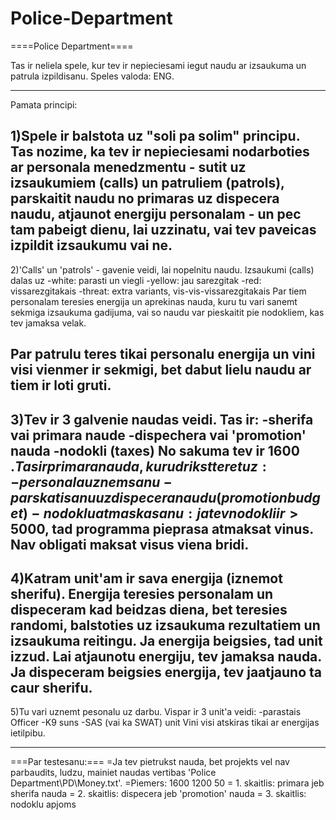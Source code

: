 # Police-Department
====Police Department====

Tas ir neliela spele, kur tev ir nepieciesami iegut naudu ar izsaukuma un patrula izpildisanu. Speles valoda: ENG.
***************
Pamata principi:

1)Spele ir balstota uz "soli pa solim" principu. Tas nozime, ka tev ir nepieciesami nodarboties ar personala menedzmentu - sutit uz izsaukumiem (calls) 
un patruliem (patrols), parskaitit naudu no primaras uz dispecera naudu, atjaunot energiju personalam - un pec tam pabeigt dienu, lai uzzinatu, vai tev paveicas izpildit
izsaukumu vai ne.
---------------------------------
2)'Calls' un 'patrols' - gavenie veidi, lai nopelnitu naudu. 
Izsaukumi (calls) dalas uz
	-white: parasti un viegli
	-yellow: jau sarezgitak
	-red: vissarezgitakais
	-threat: extra variants, vis-vis-vissarezgitakais
Par tiem personalam teresies energija un aprekinas nauda, kuru tu vari sanemt sekmiga izsaukuma gadijuma, vai so naudu var pieskaitit pie nodokliem, kas tev jamaksa velak.

Par patrulu teres tikai personalu energija un vini visi vienmer ir sekmigi, bet dabut lielu naudu ar tiem ir loti gruti.
---------------------------------
3)Tev ir 3 galvenie naudas veidi. Tas ir:
	-sherifa vai primara naude
	-dispechera vai 'promotion' nauda
	-nodokli (taxes)
 No sakuma tev ir 1600 $. Tas ir primara nauda, kuru drikst teret uz:
	-personala uznemsanu
	-parskatisanu uz dispecera naudu(promotion budget)
	-nodoklu atmaskasanu: ja tev nodokli ir > 5000$, tad programma pieprasa atmaksat vinus. Nav obligati maksat visus viena bridi.
---------------------------------
4)Katram unit'am ir sava energija (iznemot sherifu). Energija teresies personalam un dispeceram kad beidzas diena, bet teresies randomi, balstoties uz izsaukuma rezultatiem
un izsaukuma reitingu. Ja energija beigsies, tad unit izzud. Lai atjaunotu energiju, tev jamaksa nauda. 
Ja dispeceram beigsies energija, tev jaatjauno ta caur sherifu.
---------------------------------
5)Tu vari uznemt pesonalu uz darbu. Vispar ir 3 unit'a veidi:
	-parastais Officer
	-K9 suns
	-SAS (vai ka SWAT) unit
 Vini visi atskiras tikai ar energijas ietilpibu.
***************

===Par testesanu:===
=Ja tev pietrukst nauda, bet projekts vel nav parbaudits, ludzu, mainiet naudas vertibas 'Police Department\PD\Money.txt'.
=Piemers: 1600 1200 50
=	1. skaitlis: primara jeb sherifa nauda
=	2. skaitlis: dispecera jeb 'promotion' nauda
=	3. skaitlis: nodoklu apjoms
